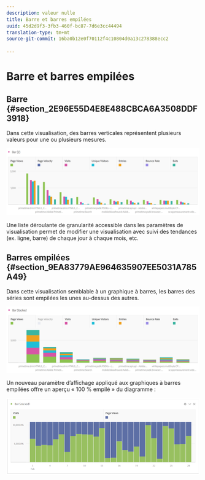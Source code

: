 ```yaml
---
description: valeur nulle
title: Barre et barres empilées
uuid: 45d2d9f3-3fb3-460f-bc87-7d6e3cc44494
translation-type: tm+mt
source-git-commit: 16ba0b12e0f70112f4c10804d0a13c278388ecc2

---
```



# Barre et barres empilées

## Barre {#section_2E96E55D4E8E488CBCA6A3508DDF3918}

Dans cette visualisation, des barres verticales représentent plusieurs valeurs pour une ou plusieurs mesures.

![](assets/bar.png)

Une liste déroulante de granularité accessible dans les paramètres de visualisation permet de modifier une visualisation avec suivi des tendances (ex. ligne, barre) de chaque jour à chaque mois, etc.

## Barres empilées {#section_9EA83779AE964635907EE5031A785A49}

Dans cette visualisation semblable à un graphique à barres, les barres des séries sont empilées les unes au-dessus des autres.

![](assets/bar-stacked.png)

Un nouveau paramètre d’affichage appliqué aux graphiques à barres empilées offre un aperçu « 100 % empilé » du diagramme :

![](assets/stacked_100_percent.png)

